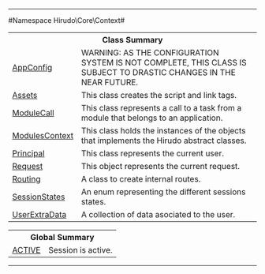 

- - -

#Namespace Hirudo\Core\Context#

<table class="title">
<tr><th colspan="2" class="title">Class Summary</th></tr>
<tr><td class="name"><a href="https://github.com/JeyDotC/Hirudo-docs/blob/master/hirudo/core/context/AppConfig.md">AppConfig</a></td><td class="description">WARNING: AS THE CONFIGURATION SYSTEM IS NOT COMPLETE, THIS
CLASS IS SUBJECT TO DRASTIC CHANGES IN THE NEAR FUTURE. </td></tr>
<tr><td class="name"><a href="https://github.com/JeyDotC/Hirudo-docs/blob/master/hirudo/core/context/Assets.md">Assets</a></td><td class="description">This class creates the script and link tags.</td></tr>
<tr><td class="name"><a href="https://github.com/JeyDotC/Hirudo-docs/blob/master/hirudo/core/context/ModuleCall.md">ModuleCall</a></td><td class="description">This class represents a call to a task from a module that
belongs to an application.</td></tr>
<tr><td class="name"><a href="https://github.com/JeyDotC/Hirudo-docs/blob/master/hirudo/core/context/ModulesContext.md">ModulesContext</a></td><td class="description">This class holds the instances of the objects that implements
the Hirudo abstract classes.</td></tr>
<tr><td class="name"><a href="https://github.com/JeyDotC/Hirudo-docs/blob/master/hirudo/core/context/Principal.md">Principal</a></td><td class="description">This class represents the current user. </td></tr>
<tr><td class="name"><a href="https://github.com/JeyDotC/Hirudo-docs/blob/master/hirudo/core/context/Request.md">Request</a></td><td class="description">This object represents the current request.</td></tr>
<tr><td class="name"><a href="https://github.com/JeyDotC/Hirudo-docs/blob/master/hirudo/core/context/Routing.md">Routing</a></td><td class="description">A class to create internal routes. </td></tr>
<tr><td class="name"><a href="https://github.com/JeyDotC/Hirudo-docs/blob/master/hirudo/core/context/SessionStates.md">SessionStates</a></td><td class="description">An enum representing the different sessions states.</td></tr>
<tr><td class="name"><a href="https://github.com/JeyDotC/Hirudo-docs/blob/master/hirudo/core/context/UserExtraData.md">UserExtraData</a></td><td class="description">A collection of data asociated to the user.
</td></tr>
</table>

<table class="title">
<tr><th colspan="2" class="title">Global Summary</th></tr>
<tr><td class="name"><a href="package-globals.md#ACTIVE">ACTIVE</a></td><td class="description">Session is active.</td></tr>
</table>

- - -

